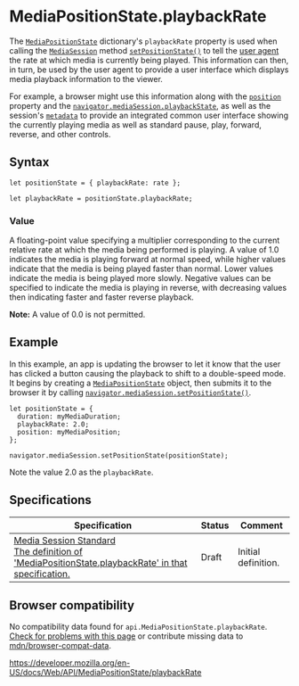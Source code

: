 MediaPositionState.playbackRate
===============================

The [`MediaPositionState`](../mediapositionstate) dictionary's `playbackRate` property is used when calling the [`MediaSession`](../mediasession) method [`setPositionState()`](../mediasession/setpositionstate) to tell the [user agent](https://developer.mozilla.org/en-US/docs/Glossary/User_agent) the rate at which media is currently being played. This information can then, in turn, be used by the user agent to provide a user interface which displays media playback information to the viewer.

For example, a browser might use this information along with the [`position`](position) property and the [`navigator.mediaSession.playbackState`](../mediasession/playbackstate), as well as the session's [`metadata`](../mediasession/metadata) to provide an integrated common user interface showing the currently playing media as well as standard pause, play, forward, reverse, and other controls.

Syntax
------

    let positionState = { playbackRate: rate };

    let playbackRate = positionState.playbackRate;

### Value

A floating-point value specifying a multiplier corresponding to the current relative rate at which the media being performed is playing. A value of 1.0 indicates the media is playing forward at normal speed, while higher values indicate that the media is being played faster than normal. Lower values indicate the media is being played more slowly. Negative values can be specified to indicate the media is playing in reverse, with decreasing values then indicating faster and faster reverse playback.

**Note:** A value of 0.0 is not permitted.

Example
-------

In this example, an app is updating the browser to let it know that the user has clicked a button causing the playback to shift to a double-speed mode. It begins by creating a [`MediaPositionState`](../mediapositionstate) object, then submits it to the browser it by calling [`navigator.mediaSession.setPositionState()`](../mediasession/setpositionstate).

    let positionState = {
      duration: myMediaDuration;
      playbackRate: 2.0;
      position: myMediaPosition;
    };

    navigator.mediaSession.setPositionState(positionState);

Note the value 2.0 as the `playbackRate`.

Specifications
--------------

<table><thead><tr class="header"><th>Specification</th><th>Status</th><th>Comment</th></tr></thead><tbody><tr class="odd"><td><a href="https://w3c.github.io/mediasession/#dom-mediapositionstate-playbackrate">Media Session Standard<br />
<span class="small">The definition of 'MediaPositionState.playbackRate' in that specification.</span></a></td><td><span class="spec-draft">Draft</span></td><td>Initial definition.</td></tr></tbody></table>

Browser compatibility
---------------------

No compatibility data found for `api.MediaPositionState.playbackRate`.  
[Check for problems with this page](#on-github) or contribute missing data to [mdn/browser-compat-data](https://github.com/mdn/browser-compat-data).

<a href="https://developer.mozilla.org/en-US/docs/Web/API/MediaPositionState/playbackRate" class="_attribution-link">https://developer.mozilla.org/en-US/docs/Web/API/MediaPositionState/playbackRate</a>
